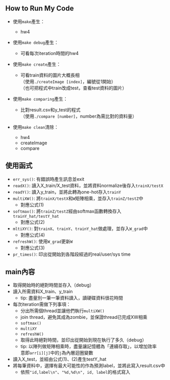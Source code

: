 ## How to Run My Code
* 使用`make`產生：
	* hw4

* 使用`make debug`產生：
	* 可看每次iteration時間的hw4

* 使用`make create`產生：
	* 可看train資料的圖片大概長相  
	（使用`./createImage [index]`，編號從1開始）  
	（也可把程式中train改成test，查看test資料的圖片）

* 使用`make comparing`產生：
	* 比對result.csv和y_test的程式  
	（使用`./compare [number]`，number為需比對的資料量）

* 使用`make clean`清除：
	* hw4
	* createImage
	* compare

## 使用函式
* `err_sys()`: 有錯誤時產生訊息並exit
* `readX()`: 讀入X_train/X_test資料，並將資料normalize後存入`trainX/testX`
* `readY()`: 讀入y_train，並將此轉為one-hot存入`trainY`
* `multiXW()`: 將`trainX/testX`和`W`矩陣相乘，並存入`trainZ/testZ`中
	* 對應公式(1)
* `softmax()`: 將`trainZ/testZ`經由softmax函數轉換存入`trainY_hat/testY_hat`
	* 對應公式(2)
* `mltiXY()`: 對`trainX`、`trainY`、`trainY_hat`做處理，並存入`W_grad`中
	* 對應公式(4)
* `refreshW()`: 使用`W_grad`更新`W`
	* 對應公式(3)
* `pr_times()`: 印出從開始到各階段經過的real/user/sys time

## main內容
* 取得開始時的絕對時間並存入（debug）
* 讀入所需資料X_train、y_train
	* tip: 盡量別一筆一筆資料讀入，讀硬碟資料很花時間
* 每次iteration需做下列事項：
	* 分出所需個thread並讓他們執行`multiXW()`
	* join thread，避免其成為zombie，並保證thread已完成XW相乘
	* `softmax()`
	* `multiXY`
	* `refreshW()`
	* 取得此時絕對時間，並印出從開始到現在執行了多久（debug）
	* tip: 以陣列做矩陣相乘時，盡量讓記憶體為「連續存取」，以增加效率  
	意即`arr[i][j]`中的`j`為內層迴圈變數
* 讀入X_test，並經由公式(1)、(2)產生testY_hat
* 將每筆資料中，選擇有最大可能性的作為預測label，並將此寫入result.csv中
	* 依照`"id,label\n"`、`"%d,%d\n", id, label`的格式寫入